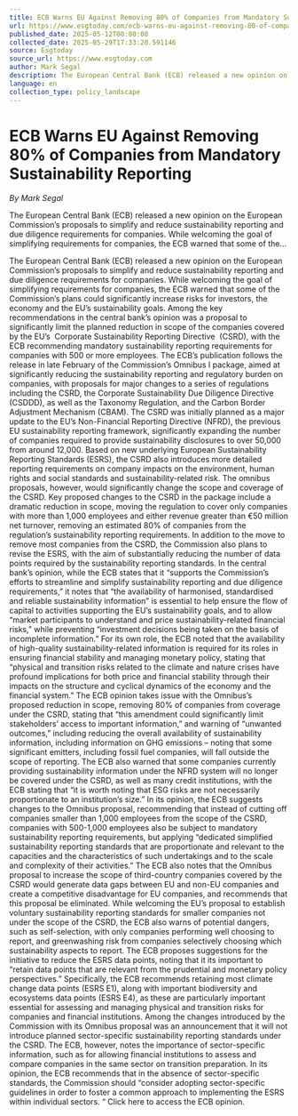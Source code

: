 ```yaml
---
title: ECB Warns EU Against Removing 80% of Companies from Mandatory Sustainability Reporting
url: https://www.esgtoday.com/ecb-warns-eu-against-removing-80-of-companies-from-mandatory-sustainability-reporting/
published_date: 2025-05-12T00:00:00
collected_date: 2025-05-29T17:33:20.591146
source: Esgtoday
source_url: https://www.esgtoday.com
author: Mark Segal
description: The European Central Bank (ECB) released a new opinion on the European Commission’s proposals to simplify and reduce sustainability reporting and due diligence requirements for companies. While welcoming the goal of simplifying requirements for companies, the ECB warned that some of the...
language: en
collection_type: policy_landscape
---
```


# ECB Warns EU Against Removing 80% of Companies from Mandatory Sustainability Reporting

*By Mark Segal*

The European Central Bank (ECB) released a new opinion on the European Commission’s proposals to simplify and reduce sustainability reporting and due diligence requirements for companies. While welcoming the goal of simplifying requirements for companies, the ECB warned that some of the...

The European Central Bank (ECB) released a new opinion on the European Commission’s proposals to simplify and reduce sustainability reporting and due diligence requirements for companies. While welcoming the goal of simplifying requirements for companies, the ECB warned that some of the Commission’s plans could significantly increase risks for investors, the economy and the EU’s sustainability goals. 
 Among the key recommendations in the central bank’s opinion was a proposal to significantly limit the planned reduction in scope of the companies covered by the EU’s  Corporate Sustainability Reporting Directive  (CSRD), with the ECB recommending mandatory sustainability reporting requirements for companies with 500 or more employees. 
 The ECB’s publication follows the release in late February of the Commission’s Omnibus I package, aimed at significantly reducing the sustainability reporting and regulatory burden on companies, with proposals for major changes to a series of regulations including the CSRD, the Corporate Sustainability Due Diligence Directive (CSDDD), as well as the Taxonomy Regulation, and the Carbon Border Adjustment Mechanism (CBAM). 
 The CSRD was initially planned as a major update to the EU’s Non-Financial Reporting Directive (NFRD), the previous EU sustainability reporting framework, significantly expanding the number of companies required to provide sustainability disclosures to over 50,000 from around 12,000. Based on new underlying European Sustainability Reporting Standards (ESRS), the CSRD also introduces more detailed reporting requirements on company impacts on the environment, human rights and social standards and sustainability-related risk. 
 The omnibus proposals, however, would significantly change the scope and coverage of the CSRD. Key proposed changes to the CSRD in the package include a dramatic reduction in scope, moving the regulation to cover only companies with more than 1,000 employees and either revenue greater than €50 million net turnover, removing an estimated 80% of companies from the regulation’s sustainability reporting requirements. In addition to the move to remove most companies from the CSRD, the Commission also plans to revise the ESRS, with the aim of substantially reducing the number of data points required by the sustainability reporting standards. 
 In the central bank’s opinion, while the ECB states that it “supports the Commission’s efforts to streamline and simplify sustainability reporting and due diligence requirements,” it notes that “the availability of harmonised, standardised and reliable sustainability information” is essential to help ensure the flow of capital to activities supporting the EU’s sustainability goals, and to allow “market participants to understand and price sustainability-related financial risks,” while preventing “investment decisions being taken on the basis of incomplete information.” 
 For its own role, the ECB noted that the availability of high-quality sustainability-related information is required for its roles in ensuring financial stability and managing monetary policy, stating that “physical and transition risks related to the climate and nature crises have profound implications for both price and financial stability through their impacts on the structure and cyclical dynamics of the economy and the financial system.” 
 The ECB opinion takes issue with the Omnibus’s proposed reduction in scope, removing 80% of companies from coverage under the CSRD, stating that “this amendment could significantly limit stakeholders’ access to important information,” and warning of “unwanted outcomes,” including reducing the overall availability of sustainability information, including information on GHG emissions – noting that some significant emitters, including fossil fuel companies, will fall outside the scope of reporting. The ECB also warned that some companies currently providing sustainability information under the NFRD system will no longer be covered under the CSRD, as well as many credit institutions, with the ECB stating that “it is worth noting that ESG risks are not necessarily proportionate to an institution’s size.” 
 In its opinion, the ECB suggests changes to the Omnibus proposal, recommending that instead of cutting off companies smaller than 1,000 employees from the scope of the CSRD, companies with 500-1,000 employees also be subject to mandatory sustainability reporting requirements, but applying “dedicated simplified sustainability reporting standards that are proportionate and relevant to the capacities and the characteristics of such undertakings and to the scale and complexity of their activities.” 
 The ECB also notes that the Omnibus proposal to increase the scope of third-country companies covered by the CSRD would generate data gaps between EU and non-EU companies and create a competitive disadvantage for EU companies, and recommends that this proposal be eliminated. 
 While welcoming the EU’s proposal to establish voluntary sustainability reporting standards for smaller companies not under the scope of the CSRD, the ECB also warns of potential dangers, such as self-selection, with only companies performing well choosing to report, and greenwashing risk from companies selectively choosing which sustainability aspects to report. 
 The ECB proposes suggestions for the initiative to reduce the ESRS data points, noting that it its important to “retain data points that are relevant from the prudential and monetary policy perspectives.” Specifically, the ECB recommends retaining most climate change data points (ESRS E1), along with important biodiversity and ecosystems data points (ESRS E4), as these are particularly important essential for assessing and managing physical and transition risks for companies and financial institutions. 
 Among the changes introduced by the Commission with its Omnibus proposal was an announcement that it will not introduce planned sector-specific sustainability reporting standards under the CSRD. The ECB, however, notes the importance of sector-specific information, such as for allowing financial institutions to assess and compare companies in the same sector on transition preparation. In its opinion, the ECB recommends that in the absence of sector-specific standards, the Commission should “consider adopting sector-specific guidelines in order to foster a common approach to implementing the ESRS within individual sectors. “ 
 Click here to access the ECB opinion.